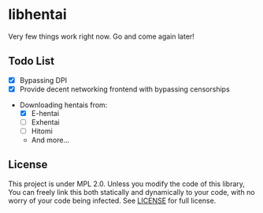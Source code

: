# libhentai

Very few things work right now. Go and come again later!

## Todo List

- [x] Bypassing DPI
- [x] Provide decent networking frontend with bypassing censorships
- Downloading hentais from:
    - [x] E-hentai
    - [ ] Exhentai
    - [ ] Hitomi
    - And more...

## License

This project is under MPL 2.0. Unless you modify the code of this library, You can freely link this both statically and dynamically to your code, with no worry of your code being infected. See [LICENSE](LICENSE) for full license.

